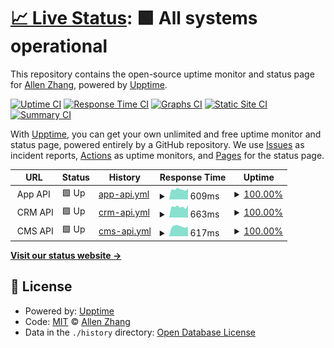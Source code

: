 # [📈 Live Status](https://ztao165.github.io/uptime): <!--live status--> **🟩 All systems operational**

This repository contains the open-source uptime monitor and status page for [Allen Zhang](https://ztao165.github.io/uptime), powered by [Upptime](https://github.com/upptime/upptime).

[![Uptime CI](https://github.com/ztao165/uptime/workflows/Uptime%20CI/badge.svg)](https://github.com/ztao165/uptime/actions?query=workflow%3A%22Uptime+CI%22)
[![Response Time CI](https://github.com/ztao165/uptime/workflows/Response%20Time%20CI/badge.svg)](https://github.com/ztao165/uptime/actions?query=workflow%3A%22Response+Time+CI%22)
[![Graphs CI](https://github.com/ztao165/uptime/workflows/Graphs%20CI/badge.svg)](https://github.com/ztao165/uptime/actions?query=workflow%3A%22Graphs+CI%22)
[![Static Site CI](https://github.com/ztao165/uptime/workflows/Static%20Site%20CI/badge.svg)](https://github.com/ztao165/uptime/actions?query=workflow%3A%22Static+Site+CI%22)
[![Summary CI](https://github.com/ztao165/uptime/workflows/Summary%20CI/badge.svg)](https://github.com/ztao165/uptime/actions?query=workflow%3A%22Summary+CI%22)

With [Upptime](https://upptime.js.org), you can get your own unlimited and free uptime monitor and status page, powered entirely by a GitHub repository. We use [Issues](https://github.com/ztao165/uptime/issues) as incident reports, [Actions](https://github.com/ztao165/uptime/actions) as uptime monitors, and [Pages](https://ztao165.github.io/uptime) for the status page.

<!--start: status pages-->
<!-- This summary is generated by Upptime (https://github.com/upptime/upptime) -->
<!-- Do not edit this manually, your changes will be overwritten -->
<!-- prettier-ignore -->
| URL | Status | History | Response Time | Uptime |
| --- | ------ | ------- | ------------- | ------ |
| <img alt="" src="https://icons.duckduckgo.com/ip3/null.ico" height="13"> App API | 🟩 Up | [app-api.yml](https://github.com/ztao165/uptime/commits/HEAD/history/app-api.yml) | <details><summary><img alt="Response time graph" src="./graphs/app-api/response-time-week.png" height="20"> 609ms</summary><br><a href="https://ztao165.github.io/uptime/history/app-api"><img alt="Response time 604" src="https://img.shields.io/endpoint?url=https%3A%2F%2Fraw.githubusercontent.com%2Fztao165%2Fuptime%2FHEAD%2Fapi%2Fapp-api%2Fresponse-time.json"></a><br><a href="https://ztao165.github.io/uptime/history/app-api"><img alt="24-hour response time 467" src="https://img.shields.io/endpoint?url=https%3A%2F%2Fraw.githubusercontent.com%2Fztao165%2Fuptime%2FHEAD%2Fapi%2Fapp-api%2Fresponse-time-day.json"></a><br><a href="https://ztao165.github.io/uptime/history/app-api"><img alt="7-day response time 609" src="https://img.shields.io/endpoint?url=https%3A%2F%2Fraw.githubusercontent.com%2Fztao165%2Fuptime%2FHEAD%2Fapi%2Fapp-api%2Fresponse-time-week.json"></a><br><a href="https://ztao165.github.io/uptime/history/app-api"><img alt="30-day response time 592" src="https://img.shields.io/endpoint?url=https%3A%2F%2Fraw.githubusercontent.com%2Fztao165%2Fuptime%2FHEAD%2Fapi%2Fapp-api%2Fresponse-time-month.json"></a><br><a href="https://ztao165.github.io/uptime/history/app-api"><img alt="1-year response time 604" src="https://img.shields.io/endpoint?url=https%3A%2F%2Fraw.githubusercontent.com%2Fztao165%2Fuptime%2FHEAD%2Fapi%2Fapp-api%2Fresponse-time-year.json"></a></details> | <details><summary><a href="https://ztao165.github.io/uptime/history/app-api">100.00%</a></summary><a href="https://ztao165.github.io/uptime/history/app-api"><img alt="All-time uptime 99.67%" src="https://img.shields.io/endpoint?url=https%3A%2F%2Fraw.githubusercontent.com%2Fztao165%2Fuptime%2FHEAD%2Fapi%2Fapp-api%2Fuptime.json"></a><br><a href="https://ztao165.github.io/uptime/history/app-api"><img alt="24-hour uptime 100.00%" src="https://img.shields.io/endpoint?url=https%3A%2F%2Fraw.githubusercontent.com%2Fztao165%2Fuptime%2FHEAD%2Fapi%2Fapp-api%2Fuptime-day.json"></a><br><a href="https://ztao165.github.io/uptime/history/app-api"><img alt="7-day uptime 100.00%" src="https://img.shields.io/endpoint?url=https%3A%2F%2Fraw.githubusercontent.com%2Fztao165%2Fuptime%2FHEAD%2Fapi%2Fapp-api%2Fuptime-week.json"></a><br><a href="https://ztao165.github.io/uptime/history/app-api"><img alt="30-day uptime 100.00%" src="https://img.shields.io/endpoint?url=https%3A%2F%2Fraw.githubusercontent.com%2Fztao165%2Fuptime%2FHEAD%2Fapi%2Fapp-api%2Fuptime-month.json"></a><br><a href="https://ztao165.github.io/uptime/history/app-api"><img alt="1-year uptime 99.67%" src="https://img.shields.io/endpoint?url=https%3A%2F%2Fraw.githubusercontent.com%2Fztao165%2Fuptime%2FHEAD%2Fapi%2Fapp-api%2Fuptime-year.json"></a></details>
| <img alt="" src="https://icons.duckduckgo.com/ip3/null.ico" height="13"> CRM API | 🟩 Up | [crm-api.yml](https://github.com/ztao165/uptime/commits/HEAD/history/crm-api.yml) | <details><summary><img alt="Response time graph" src="./graphs/crm-api/response-time-week.png" height="20"> 663ms</summary><br><a href="https://ztao165.github.io/uptime/history/crm-api"><img alt="Response time 649" src="https://img.shields.io/endpoint?url=https%3A%2F%2Fraw.githubusercontent.com%2Fztao165%2Fuptime%2FHEAD%2Fapi%2Fcrm-api%2Fresponse-time.json"></a><br><a href="https://ztao165.github.io/uptime/history/crm-api"><img alt="24-hour response time 598" src="https://img.shields.io/endpoint?url=https%3A%2F%2Fraw.githubusercontent.com%2Fztao165%2Fuptime%2FHEAD%2Fapi%2Fcrm-api%2Fresponse-time-day.json"></a><br><a href="https://ztao165.github.io/uptime/history/crm-api"><img alt="7-day response time 663" src="https://img.shields.io/endpoint?url=https%3A%2F%2Fraw.githubusercontent.com%2Fztao165%2Fuptime%2FHEAD%2Fapi%2Fcrm-api%2Fresponse-time-week.json"></a><br><a href="https://ztao165.github.io/uptime/history/crm-api"><img alt="30-day response time 634" src="https://img.shields.io/endpoint?url=https%3A%2F%2Fraw.githubusercontent.com%2Fztao165%2Fuptime%2FHEAD%2Fapi%2Fcrm-api%2Fresponse-time-month.json"></a><br><a href="https://ztao165.github.io/uptime/history/crm-api"><img alt="1-year response time 649" src="https://img.shields.io/endpoint?url=https%3A%2F%2Fraw.githubusercontent.com%2Fztao165%2Fuptime%2FHEAD%2Fapi%2Fcrm-api%2Fresponse-time-year.json"></a></details> | <details><summary><a href="https://ztao165.github.io/uptime/history/crm-api">100.00%</a></summary><a href="https://ztao165.github.io/uptime/history/crm-api"><img alt="All-time uptime 100.00%" src="https://img.shields.io/endpoint?url=https%3A%2F%2Fraw.githubusercontent.com%2Fztao165%2Fuptime%2FHEAD%2Fapi%2Fcrm-api%2Fuptime.json"></a><br><a href="https://ztao165.github.io/uptime/history/crm-api"><img alt="24-hour uptime 100.00%" src="https://img.shields.io/endpoint?url=https%3A%2F%2Fraw.githubusercontent.com%2Fztao165%2Fuptime%2FHEAD%2Fapi%2Fcrm-api%2Fuptime-day.json"></a><br><a href="https://ztao165.github.io/uptime/history/crm-api"><img alt="7-day uptime 100.00%" src="https://img.shields.io/endpoint?url=https%3A%2F%2Fraw.githubusercontent.com%2Fztao165%2Fuptime%2FHEAD%2Fapi%2Fcrm-api%2Fuptime-week.json"></a><br><a href="https://ztao165.github.io/uptime/history/crm-api"><img alt="30-day uptime 100.00%" src="https://img.shields.io/endpoint?url=https%3A%2F%2Fraw.githubusercontent.com%2Fztao165%2Fuptime%2FHEAD%2Fapi%2Fcrm-api%2Fuptime-month.json"></a><br><a href="https://ztao165.github.io/uptime/history/crm-api"><img alt="1-year uptime 100.00%" src="https://img.shields.io/endpoint?url=https%3A%2F%2Fraw.githubusercontent.com%2Fztao165%2Fuptime%2FHEAD%2Fapi%2Fcrm-api%2Fuptime-year.json"></a></details>
| <img alt="" src="https://icons.duckduckgo.com/ip3/null.ico" height="13"> CMS API | 🟩 Up | [cms-api.yml](https://github.com/ztao165/uptime/commits/HEAD/history/cms-api.yml) | <details><summary><img alt="Response time graph" src="./graphs/cms-api/response-time-week.png" height="20"> 617ms</summary><br><a href="https://ztao165.github.io/uptime/history/cms-api"><img alt="Response time 624" src="https://img.shields.io/endpoint?url=https%3A%2F%2Fraw.githubusercontent.com%2Fztao165%2Fuptime%2FHEAD%2Fapi%2Fcms-api%2Fresponse-time.json"></a><br><a href="https://ztao165.github.io/uptime/history/cms-api"><img alt="24-hour response time 556" src="https://img.shields.io/endpoint?url=https%3A%2F%2Fraw.githubusercontent.com%2Fztao165%2Fuptime%2FHEAD%2Fapi%2Fcms-api%2Fresponse-time-day.json"></a><br><a href="https://ztao165.github.io/uptime/history/cms-api"><img alt="7-day response time 617" src="https://img.shields.io/endpoint?url=https%3A%2F%2Fraw.githubusercontent.com%2Fztao165%2Fuptime%2FHEAD%2Fapi%2Fcms-api%2Fresponse-time-week.json"></a><br><a href="https://ztao165.github.io/uptime/history/cms-api"><img alt="30-day response time 607" src="https://img.shields.io/endpoint?url=https%3A%2F%2Fraw.githubusercontent.com%2Fztao165%2Fuptime%2FHEAD%2Fapi%2Fcms-api%2Fresponse-time-month.json"></a><br><a href="https://ztao165.github.io/uptime/history/cms-api"><img alt="1-year response time 624" src="https://img.shields.io/endpoint?url=https%3A%2F%2Fraw.githubusercontent.com%2Fztao165%2Fuptime%2FHEAD%2Fapi%2Fcms-api%2Fresponse-time-year.json"></a></details> | <details><summary><a href="https://ztao165.github.io/uptime/history/cms-api">100.00%</a></summary><a href="https://ztao165.github.io/uptime/history/cms-api"><img alt="All-time uptime 100.00%" src="https://img.shields.io/endpoint?url=https%3A%2F%2Fraw.githubusercontent.com%2Fztao165%2Fuptime%2FHEAD%2Fapi%2Fcms-api%2Fuptime.json"></a><br><a href="https://ztao165.github.io/uptime/history/cms-api"><img alt="24-hour uptime 100.00%" src="https://img.shields.io/endpoint?url=https%3A%2F%2Fraw.githubusercontent.com%2Fztao165%2Fuptime%2FHEAD%2Fapi%2Fcms-api%2Fuptime-day.json"></a><br><a href="https://ztao165.github.io/uptime/history/cms-api"><img alt="7-day uptime 100.00%" src="https://img.shields.io/endpoint?url=https%3A%2F%2Fraw.githubusercontent.com%2Fztao165%2Fuptime%2FHEAD%2Fapi%2Fcms-api%2Fuptime-week.json"></a><br><a href="https://ztao165.github.io/uptime/history/cms-api"><img alt="30-day uptime 100.00%" src="https://img.shields.io/endpoint?url=https%3A%2F%2Fraw.githubusercontent.com%2Fztao165%2Fuptime%2FHEAD%2Fapi%2Fcms-api%2Fuptime-month.json"></a><br><a href="https://ztao165.github.io/uptime/history/cms-api"><img alt="1-year uptime 100.00%" src="https://img.shields.io/endpoint?url=https%3A%2F%2Fraw.githubusercontent.com%2Fztao165%2Fuptime%2FHEAD%2Fapi%2Fcms-api%2Fuptime-year.json"></a></details>

<!--end: status pages-->

[**Visit our status website →**](https://ztao165.github.io/uptime)

## 📄 License

- Powered by: [Upptime](https://github.com/upptime/upptime)
- Code: [MIT](./LICENSE) © [Allen Zhang](https://ztao165.github.io/uptime)
- Data in the `./history` directory: [Open Database License](https://opendatacommons.org/licenses/odbl/1-0/)
